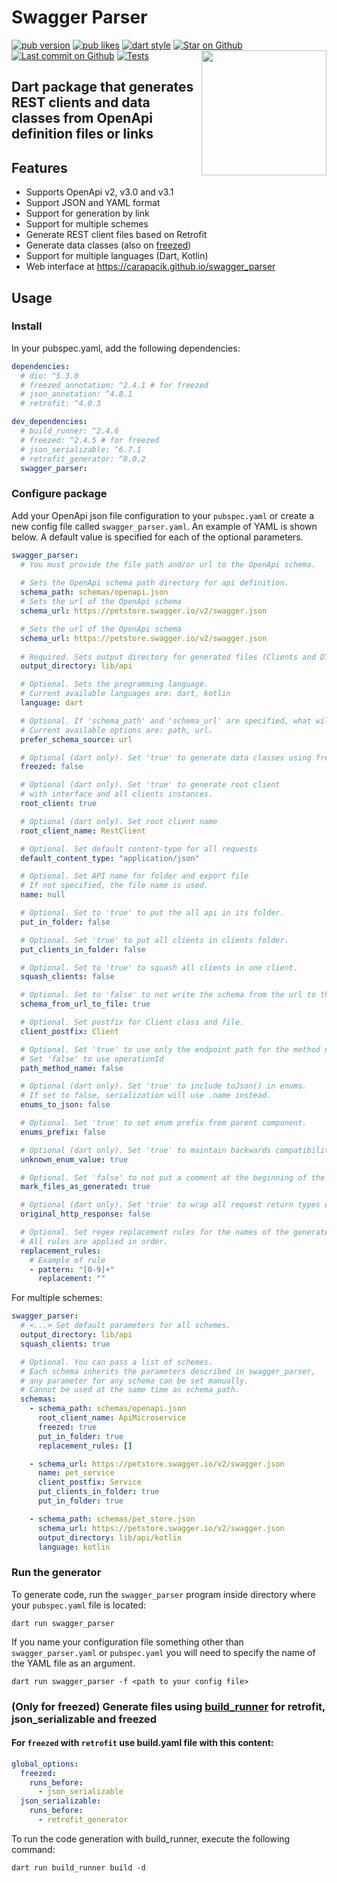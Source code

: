 # Swagger Parser
[![pub version](https://img.shields.io/pub/v/swagger_parser?logo=dart)](https://pub.dev/packages/swagger_parser)
[![pub likes](https://img.shields.io/pub/likes/swagger_parser?logo=dart)](https://pub.dev/packages/swagger_parser)
[![dart style](https://img.shields.io/badge/style-carapacik__lints%20-brightgreen?logo=dart)](https://pub.dev/packages/carapacik_lints)
[![Star on Github](https://img.shields.io/github/stars/Carapacik/swagger_parser?logo=github)](https://github.com/Carapacik/swagger_parser)
[![Last commit on Github](https://img.shields.io/github/last-commit/Carapacik/swagger_parser?logo=github)](https://github.com/Carapacik/swagger_parser)
[![Tests](https://github.com/Carapacik/swagger_parser/actions/workflows/tests.yml/badge.svg?branch=main)](https://github.com/Carapacik/swagger_parser/actions/workflows/tests.yml)
<a href="https://omega-r.com/"><img src="https://raw.githubusercontent.com/Carapacik/swagger_parser/main/.github/readme/omega_logo.png" width="200" align="right"/></a>

## Dart package that generates REST clients and data classes from OpenApi definition files or links

## Features

- Supports OpenApi v2, v3.0 and v3.1
- Support JSON and YAML format
- Support for generation by link
- Support for multiple schemes
- Generate REST client files based on Retrofit
- Generate data classes (also on [freezed](https://pub.dev/packages/freezed))
- Support for multiple languages (Dart, Kotlin)
- Web interface at https://carapacik.github.io/swagger_parser

## Usage

### Install

In your pubspec.yaml, add the following dependencies:

```yaml
dependencies:
  # dio: ^5.3.0
  # freezed_annotation: ^2.4.1 # for freezed
  # json_annotation: ^4.8.1
  # retrofit: ^4.0.3

dev_dependencies:
  # build_runner: ^2.4.6
  # freezed: ^2.4.5 # for freezed
  # json_serializable: ^6.7.1
  # retrofit_generator: ^8.0.2
  swagger_parser:
```

### Configure package

Add your OpenApi json file configuration to your `pubspec.yaml` or create a new config file called `swagger_parser.yaml`.
An example of YAML is shown below. A default value is specified for each of the optional parameters.

```yaml
swagger_parser:
  # You must provide the file path and/or url to the OpenApi schema.
  
  # Sets the OpenApi schema path directory for api definition.
  schema_path: schemas/openapi.json
  # Sets the url of the OpenApi schema
  schema_url: https://petstore.swagger.io/v2/swagger.json

  # Sets the url of the OpenApi schema
  schema_url: https://petstore.swagger.io/v2/swagger.json
  
  # Required. Sets output directory for generated files (Clients and DTOs).
  output_directory: lib/api

  # Optional. Sets the programming language.
  # Current available languages are: dart, kotlin
  language: dart

  # Optional. If 'schema_path' and 'schema_url' are specified, what will be used.
  # Current available options are: path, url.
  prefer_schema_source: url

  # Optional (dart only). Set 'true' to generate data classes using freezed package.
  freezed: false

  # Optional (dart only). Set 'true' to generate root client
  # with interface and all clients instances.
  root_client: true

  # Optional (dart only). Set root client name
  root_client_name: RestClient

  # Optional. Set default content-type for all requests
  default_content_type: "application/json"

  # Optional. Set API name for folder and export file
  # If not specified, the file name is used.
  name: null

  # Optional. Set to 'true' to put the all api in its folder.
  put_in_folder: false

  # Optional. Set 'true' to put all clients in clients folder.
  put_clients_in_folder: false

  # Optional. Set to 'true' to squash all clients in one client.
  squash_clients: false

  # Optional. Set to 'false' to not write the schema from the url to the schema file.
  schema_from_url_to_file: true

  # Optional. Set postfix for Client class and file.
  client_postfix: Client

  # Optional. Set 'true' to use only the endpoint path for the method name.
  # Set 'false' to use operationId
  path_method_name: false

  # Optional (dart only). Set 'true' to include toJson() in enums. 
  # If set to false, serialization will use .name instead.
  enums_to_json: false

  # Optional. Set 'true' to set enum prefix from parent component.
  enums_prefix: false

  # Optional (dart only). Set 'true' to maintain backwards compatibility when adding new values on the backend.
  unknown_enum_value: true

  # Optional. Set 'false' to not put a comment at the beginning of the generated files.
  mark_files_as_generated: true

  # Optional (dart only). Set 'true' to wrap all request return types with HttpResponse.
  original_http_response: false

  # Optional. Set regex replacement rules for the names of the generated classes/enums.
  # All rules are applied in order.
  replacement_rules:
    # Example of rule
    - pattern: "[0-9]+"
      replacement: ""
```

For multiple schemes:

```yaml
swagger_parser:
  # <...> Set default parameters for all schemes.
  output_directory: lib/api
  squash_clients: true

  # Optional. You can pass a list of schemes. 
  # Each schema inherits the parameters described in swagger_parser,
  # any parameter for any schema can be set manually.
  # Cannot be used at the same time as schema_path.
  schemas:
    - schema_path: schemas/openapi.json
      root_client_name: ApiMicroservice
      freezed: true
      put_in_folder: true
      replacement_rules: []

    - schema_url: https://petstore.swagger.io/v2/swagger.json
      name: pet_service
      client_postfix: Service
      put_clients_in_folder: true
      put_in_folder: true

    - schema_path: schemas/pet_store.json
      schema_url: https://petstore.swagger.io/v2/swagger.json
      output_directory: lib/api/kotlin
      language: kotlin
```


### Run the generator
To generate code, run the `swagger_parser` program inside directory where your `pubspec.yaml` file is located:
```shell
dart run swagger_parser
```
If you name your configuration file something other than `swagger_parser.yaml` or `pubspec.yaml` 
you will need to specify the name of the YAML file as an argument.

```shell
dart run swagger_parser -f <path to your config file>
```

### (Only for freezed) Generate files using [build_runner](https://pub.dev/packages/build_runner) for retrofit, json_serializable and freezed
#### For `freezed` with `retrofit` use build.yaml file with this content:
```yaml
global_options:
  freezed:
    runs_before:
      - json_serializable
  json_serializable:
    runs_before:
      - retrofit_generator
```
To run the code generation with build_runner, execute the following command:
```shell
dart run build_runner build -d
```
